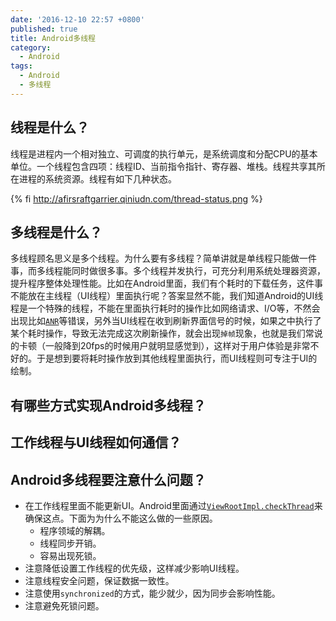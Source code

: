 ```yaml
---
date: '2016-12-10 22:57 +0800'
published: true
title: Android多线程
category:
  - Android
tags:
  - Android
  - 多线程
---
```

## 线程是什么？

线程是进程内一个相对独立、可调度的执行单元，是系统调度和分配CPU的基本单位。一个线程包含四项：线程ID、当前指令指针、寄存器、堆栈。线程共享其所在进程的系统资源。线程有如下几种状态。

{% fi http://afirsraftgarrier.qiniudn.com/thread-status.png %}

## 多线程是什么？

多线程顾名思义是多个线程。为什么要有多线程？简单讲就是单线程只能做一件事，而多线程能同时做很多事。多个线程并发执行，可充分利用系统处理器资源，提升程序整体处理性能。比如在Android里面，我们有个耗时的下载任务，这件事不能放在主线程（UI线程）里面执行呢？答案显然不能，我们知道Android的UI线程是一个特殊的线程，不能在里面执行耗时的操作比如网络请求、I/O等，不然会出现比如[`ANR`](/2016/12/12/2016-12-12-andriod-anr)等错误，另外当UI线程在收到刷新界面信号的时候，如果之中执行了某个耗时操作，导致无法完成这次刷新操作，就会出现`掉帧`现象，也就是我们常说的卡顿（一般降到20fps的时候用户就明显感觉到），这样对于用户体验是非常不好的。于是想到要将耗时操作放到其他线程里面执行，而UI线程则可专注于UI的绘制。

## 有哪些方式实现Android多线程？

## 工作线程与UI线程如何通信？

## Android多线程要注意什么问题？

* 在工作线程里面不能更新UI。Android里面通过[`ViewRootImpl.checkThread`](http://androidxref.com/7.0.0_r1/xref/frameworks/base/core/java/android/view/ViewRootImpl.java#checkThread)来确保这点。下面为为什么不能这么做的一些原因。
	* 程序领域的解耦。
   * 线程同步开销。
   * 容易出现死锁。
* 注意降低设置工作线程的优先级，这样减少影响UI线程。
* 注意线程安全问题，保证数据一致性。
* 注意使用`synchronized`的方式，能少就少，因为同步会影响性能。
* 注意避免死锁问题。
